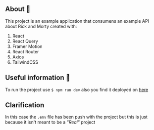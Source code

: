 ## About 🚀

This project is an example application that consumens an example API about Rick and Morty created with:

1. React
2. React Query
3. Framer Motion
4. React Router
5. Axios
6. TailwindCSS

## Useful information 🤔

To run the project use `$ npm run dev` also you find it deployed on [here]()

## Clarification

In this case the `.env` file has been push with the project but this is just because it isn't meant to be a _"Real"_ project
